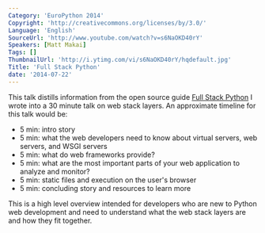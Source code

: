 ```yaml
---
Category: 'EuroPython 2014'
Copyright: 'http://creativecommons.org/licenses/by/3.0/'
Language: 'English'
SourceUrl: 'http://www.youtube.com/watch?v=s6NaOKD40rY'
Speakers: [Matt Makai]
Tags: []
ThumbnailUrl: 'http://i.ytimg.com/vi/s6NaOKD40rY/hqdefault.jpg'
Title: 'Full Stack Python'
date: '2014-07-22'
---
```

This talk distills information from the open source guide [Full Stack Python](http://www.fullstackpython.com/) I wrote into a 30 minute talk on web stack layers. An approximate timeline for this talk would be:

* 5 min: intro story
* 5 min: what the web developers need to know about virtual servers, web servers, and WSGI servers
* 5 min: what do web frameworks provide?
* 5 min: what are the most important parts of your web application to analyze and monitor?
* 5 min: static files and execution on the user's browser
* 5 min: concluding story and resources to learn more

This is a high level overview intended for developers who are new to Python web development and need to understand what the web stack layers are and how they fit together.
